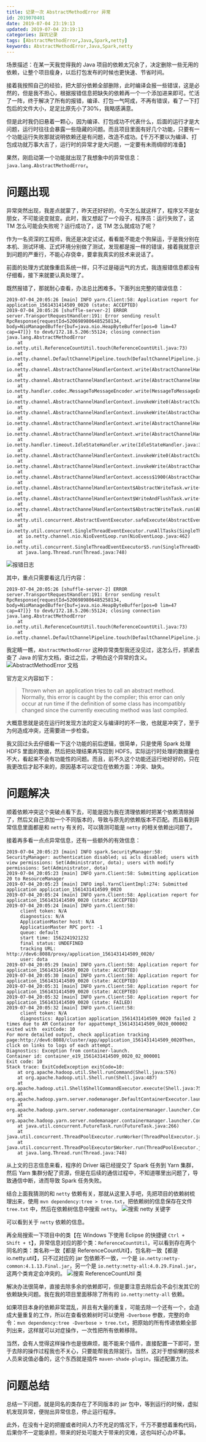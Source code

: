 ```yaml
---
title: 记录一次 AbstractMethodError 异常
id: 2019070401
date: 2019-07-04 23:19:13
updated: 2019-07-04 23:19:13
categories: 踩坑记录
tags: [AbstractMethodError,Java,Spark,netty]
keywords: AbstractMethodError,Java,Spark,netty
---
```



场景描述：在某一天我觉得我的 Java 项目的依赖太冗余了，决定删除一些无用的依赖，让整个项目瘦身，以后打包发布的时候也更快速、节省时间。

接着我按照自己的经验，把大部分依赖全部删除，此时编译会报一些错误，这是必然的，但是我不担心，根据报错信息把缺失的依赖再一个一个添加进来即可。忙活了一阵，终于解决了所有的报错，编译、打包一气呵成，不再有错误，看了一下打包后的文件大小，足足比原先小了30%，我略感满意。

但是此时我仍旧悬着一颗心，因为编译、打包成功不代表什么，后面的运行才是大问题，运行时往往会暴露一些隐藏的问题。而且项目里面有好几个功能，只要有一个功能运行失败那就说明依赖还是有问题，改造不成功。【千万不要以为编译、打包成功就万事大吉了，运行时的异常才是大问题，一定要有未雨绸缪的准备】

果然，刚启动第一个功能就出现了我想象中的异常信息：`java.lang.AbstractMethodError`。


<!-- more -->


# 问题出现


异常突然出现，我差点就蒙了，昨天还好好的，今天怎么就这样了，程序又不是女朋女，不可能说变就变。此时，我又想起了一个段子，程序员：运行失败了，这 TM 怎么可能会失败呢？运行成功了，这 TM 怎么就成功了呢？

作为一名资深的工程师，我还是决定试试，看看能不能走个狗屎运，于是我分别在本机、测试环境、正式环境分别做了测试，发现都是报一样的错误，接着我就意识到问题的严重行，不能心存侥幸，要拿我真实的技术来说话了。

前面的处理方式就像重启系统一样，只不过是碰运气的方式，我连报错信息都没有仔细看，接下来就要认真处理了。

既然报错了，那就耐心查看，办法总比困难多。下面列出完整的错误信息：

```
2019-07-04_20:05:26 [main] INFO yarn.Client:58: Application report for application_1561431414509_0020 (state: ACCEPTED)
2019-07-04_20:05:26 [shuffle-server-2] ERROR server.TransportRequestHandler:191: Error sending result RpcResponse{requestId=5206989806485258134, body=NioManagedBuffer{buf=java.nio.HeapByteBuffer[pos=0 lim=47 cap=47]}} to dev6/172.18.5.206:55124; closing connection
java.lang.AbstractMethodError
	at io.netty.util.ReferenceCountUtil.touch(ReferenceCountUtil.java:73)
	at io.netty.channel.DefaultChannelPipeline.touch(DefaultChannelPipeline.java:107)
	at io.netty.channel.AbstractChannelHandlerContext.write(AbstractChannelHandlerContext.java:810)
	at io.netty.channel.AbstractChannelHandlerContext.write(AbstractChannelHandlerContext.java:723)
	at io.netty.handler.codec.MessageToMessageEncoder.write(MessageToMessageEncoder.java:111)
	at io.netty.channel.AbstractChannelHandlerContext.invokeWrite0(AbstractChannelHandlerContext.java:738)
	at io.netty.channel.AbstractChannelHandlerContext.invokeWrite(AbstractChannelHandlerContext.java:730)
	at io.netty.channel.AbstractChannelHandlerContext.write(AbstractChannelHandlerContext.java:816)
	at io.netty.channel.AbstractChannelHandlerContext.write(AbstractChannelHandlerContext.java:723)
	at io.netty.handler.timeout.IdleStateHandler.write(IdleStateHandler.java:302)
	at io.netty.channel.AbstractChannelHandlerContext.invokeWrite0(AbstractChannelHandlerContext.java:738)
	at io.netty.channel.AbstractChannelHandlerContext.invokeWrite(AbstractChannelHandlerContext.java:730)
	at io.netty.channel.AbstractChannelHandlerContext.access$1900(AbstractChannelHandlerContext.java:38)
	at io.netty.channel.AbstractChannelHandlerContext$AbstractWriteTask.write(AbstractChannelHandlerContext.java:1089)
	at io.netty.channel.AbstractChannelHandlerContext$WriteAndFlushTask.write(AbstractChannelHandlerContext.java:1136)
	at io.netty.channel.AbstractChannelHandlerContext$AbstractWriteTask.run(AbstractChannelHandlerContext.java:1078)
	at io.netty.util.concurrent.AbstractEventExecutor.safeExecute(AbstractEventExecutor.java:163)
	at io.netty.util.concurrent.SingleThreadEventExecutor.runAllTasks(SingleThreadEventExecutor.java:403)
	at io.netty.channel.nio.NioEventLoop.run(NioEventLoop.java:462)
	at io.netty.util.concurrent.SingleThreadEventExecutor$5.run(SingleThreadEventExecutor.java:858)
	at java.lang.Thread.run(Thread.java:748)
```

![报错日志](https://raw.githubusercontent.com/iplaypi/img-playpi/master/img/2019/20190704232421.png "报错日志")

其中，重点只需要看这几行内容：

```
2019-07-04_20:05:26 [shuffle-server-2] ERROR server.TransportRequestHandler:191: Error sending result RpcResponse{requestId=5206989806485258134, body=NioManagedBuffer{buf=java.nio.HeapByteBuffer[pos=0 lim=47 cap=47]}} to dev6/172.18.5.206:55124; closing connection
java.lang.AbstractMethodError
	at io.netty.util.ReferenceCountUtil.touch(ReferenceCountUtil.java:73)
	at io.netty.channel.DefaultChannelPipeline.touch(DefaultChannelPipeline.java:107)
```

我定睛一瞧，`AbstractMethodError` 这种异常类型我还没见过，这怎么行，抓紧去查了 Java 的官方文档，查过之后，才明白这个异常的含义。
![AbstractMethodError 文档](https://raw.githubusercontent.com/iplaypi/img-playpi/master/img/2019/20190704232219.png "AbstractMethodError 文档")

官方定义内容如下：

> Thrown when an application tries to call an abstract method. Normally, this error is caught by the compiler; this error can only occur at run time if the definition of some class has incompatibly changed since the currently executing method was last compiled.

大概意思就是说在运行时发现方法的定义与编译时的不一致，也就是冲突了，至于为何造成冲突，还需要进一步检查。

我又回过头去仔细看一下这个功能的前后逻辑，很简单，只是使用 Spark 处理 HDFS 里面的数据，然后把处理结果再写回到 HDFS，实际运行时处理的数据量也不大，看起来不会有功能性的问题。而且，前不久这个功能还运行地好好的，只在我更改后才起不来的，原因基本可以定位在依赖方面：冲突、缺失。


# 问题解决


顺着依赖冲突这个突破点看下去，可能是因为我在清理依赖时把某个依赖清除掉了，然后又自己添加一个不同版本的，导致与原先的依赖版本不匹配。而且看到异常信息里面都是和 `netty` 有关的，可以猜测可能是 `netty` 的相关依赖出问题了。

接着再多看一点点异常信息，还有一些额外的有效信息：

```
2019-07-04_20:05:23 [main] INFO spark.SecurityManager:58: SecurityManager: authentication disabled; ui acls disabled; users with view permissions: Set(Administrator, dota); users with modify permissions: Set(Administrator, dota)
2019-07-04_20:05:23 [main] INFO yarn.Client:58: Submitting application 20 to ResourceManager
2019-07-04_20:05:23 [main] INFO impl.YarnClientImpl:274: Submitted application application_1561431414509_0020
2019-07-04_20:05:24 [main] INFO yarn.Client:58: Application report for application_1561431414509_0020 (state: ACCEPTED)
2019-07-04_20:05:24 [main] INFO yarn.Client:58: 
	 client token: N/A
	 diagnostics: N/A
	 ApplicationMaster host: N/A
	 ApplicationMaster RPC port: -1
	 queue: default
	 start time: 1562241921232
	 final status: UNDEFINED
	 tracking URL: http://dev6:8088/proxy/application_1561431414509_0020/
	 user: dota
2019-07-04_20:05:29 [main] INFO yarn.Client:58: Application report for application_1561431414509_0020 (state: ACCEPTED)
2019-07-04_20:05:30 [main] INFO yarn.Client:58: Application report for application_1561431414509_0020 (state: ACCEPTED)
2019-07-04_20:05:31 [main] INFO yarn.Client:58: Application report for application_1561431414509_0020 (state: ACCEPTED)
2019-07-04_20:05:32 [main] INFO yarn.Client:58: Application report for application_1561431414509_0020 (state: FAILED)
2019-07-04_20:05:32 [main] INFO yarn.Client:58: 
	 client token: N/A
	 diagnostics: Application application_1561431414509_0020 failed 2 times due to AM Container for appattempt_1561431414509_0020_000002 exited with  exitCode: 10
For more detailed output, check application tracking page:http://dev6:8088/cluster/app/application_1561431414509_0020Then, click on links to logs of each attempt.
Diagnostics: Exception from container-launch.
Container id: container_e19_1561431414509_0020_02_000001
Exit code: 10
Stack trace: ExitCodeException exitCode=10: 
	at org.apache.hadoop.util.Shell.runCommand(Shell.java:576)
	at org.apache.hadoop.util.Shell.run(Shell.java:487)
	at org.apache.hadoop.util.Shell$ShellCommandExecutor.execute(Shell.java:753)
	at org.apache.hadoop.yarn.server.nodemanager.DefaultContainerExecutor.launchContainer(DefaultContainerExecutor.java:212)
	at org.apache.hadoop.yarn.server.nodemanager.containermanager.launcher.ContainerLaunch.call(ContainerLaunch.java:303)
	at org.apache.hadoop.yarn.server.nodemanager.containermanager.launcher.ContainerLaunch.call(ContainerLaunch.java:82)
	at java.util.concurrent.FutureTask.run(FutureTask.java:266)
	at java.util.concurrent.ThreadPoolExecutor.runWorker(ThreadPoolExecutor.java:1149)
	at java.util.concurrent.ThreadPoolExecutor$Worker.run(ThreadPoolExecutor.java:624)
	at java.lang.Thread.run(Thread.java:748)
```

从上文的日志信息来看，程序的 Driver 端已经提交了 Spark 任务到 Yarn 集群，然后 Yarn 集群分配了资源，但是在后续的通信过程中，不知道哪里出问题了，导致通信中断，进而导致 Spark 任务失败。

结合上面我猜测的和 `netty` 依赖有关，那就从这里入手吧，先把项目的依赖树梳理出来，使用 `mvn dependency:tree > tree.txt`，把依赖树的信息保存在文件 `tree.txt` 中，然后在依赖树信息中搜索 `netty`。
![搜索 netty 关键字](https://raw.githubusercontent.com/iplaypi/img-playpi/master/img/2019/20190704232242.png "搜索 netty 关键字")

可以看到关于 `netty` 依赖的信息。

再全局搜索一下项目中的类【在 Windows 下使用 Eclipse 的快捷键 `Ctrl + Shift + t`】，异常信息对应的那个类：`ReferenceCountUtil`，可以看到存在两个同名的类：类名称一致【都是 ReferenceCountUtil】，包名称一致【都是 io.netty.util】，只不过对应的 jar 包依赖不一致，一个是 `io.netty:netty-common:4.1.13.Final.jar`，另一个是 `io.netty:netty-all:4.0.29.Final.jar`，这两个类肯定会冲突的。
![搜索 ReferenceCountUtil 类](https://raw.githubusercontent.com/iplaypi/img-playpi/master/img/2019/20190704232137.png "搜索 ReferenceCountUtil 类")

解决办法很简单，直接去除多余的依赖即可，但是要注意去除后会不会引发其它的依赖缺失问题。我在我的项目里面移除了所有的 `io.netty:netty-all` 依赖。

如果项目本身的依赖非常混乱，并且有大量的重复，可能去除一个还有一个，会造成大量重复的工作，所以在查看依赖树时可以使用 `-Dverbose` 参数，完整的命令：`mvn dependency:tree -Dverbose > tree.txt`，把原始的所有传递依赖全部列出来，这样就可以对症操作，一次性把所有依赖移除。

当然，会有人觉得这样操作也是很麻烦，能不能来个插件，直接配置一下即可，至于去除的操作过程我也不关心，只要能帮我去除就行。当然，这对于想偷懒的技术人员来说值必备的，这个东西就是插件 `maven-shade-plugin`，描述配置方法。


# 问题总结


总结一下问题，就是同名的类存在了不同版本的 jar 包中，等到运行的时候，虚拟机发现异常，便抛出异常信息，停止运行程序。

此外，在没有十足的把握或者时间人力不充足的情况下，千万不要想着重构代码，后果你不一定能承担，带来的好处可能大于带来的灾难，这也叫好心办坏事。

